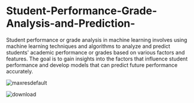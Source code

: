 # Student-Performance-Grade-Analysis-and-Prediction-
<p>Student performance or grade analysis in machine learning involves using machine learning techniques and algorithms to analyze and predict students' academic performance or grades based on various factors and features. The goal is to gain insights into the factors that influence student performance and develop models that can predict future performance accurately.</p>

![maxresdefault](https://github.com/mohansharma077/Student-Performance-Grade-Analysis-and-Prediction-/assets/104629829/9cf375cd-bbe2-456f-8042-547296ec57c5)




![download](https://github.com/mohansharma077/Student-Performance-Grade-Analysis-and-Prediction-/assets/104629829/1212c234-295a-4125-8af1-4d2685caf346)


